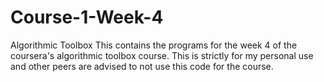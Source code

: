 # Course-1-Week-4
Algorithmic Toolbox
This contains the programs for the week 4 of the coursera's algorithmic toolbox course. 
This is strictly for my personal use and other peers are advised to not use this code for the course.
